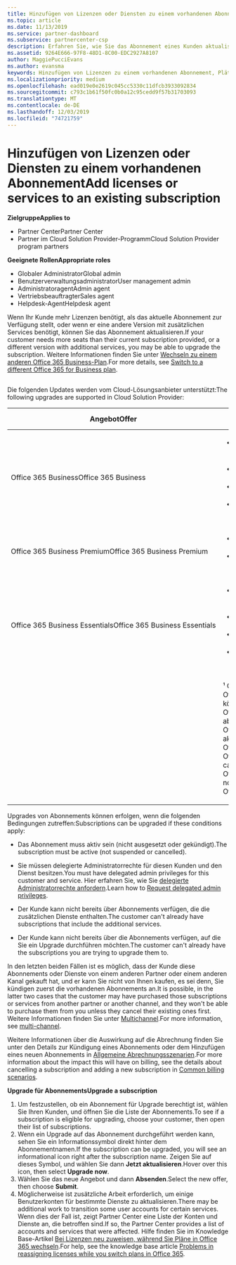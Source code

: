 ```yaml
---
title: Hinzufügen von Lizenzen oder Diensten zu einem vorhandenen Abonnement | Partner Center
ms.topic: article
ms.date: 11/13/2019
ms.service: partner-dashboard
ms.subservice: partnercenter-csp
description: Erfahren Sie, wie Sie das Abonnement eines Kunden aktualisieren oder ändern, indem Sie beispielsweise weitere Lizenzen oder Arbeitsplätze hinzufügen oder zu einer anderen Version mit anderen Diensten wechseln.
ms.assetid: 9264E666-97F8-48D1-8C00-EDC2927A8107
author: MaggiePucciEvans
ms.author: evansma
keywords: Hinzufügen von Lizenzen zu einem vorhandenen Abonnement, Plätze zu einem vorhandenen Abonnement hinzufügen, Abonnement andern, Ändern eines Abonnements, Weitere Lizenzen für einen Kunden erwerben
ms.localizationpriority: medium
ms.openlocfilehash: ead019e0e2619c045cc5330c11dfcb3933092834
ms.sourcegitcommit: c793c1b61f50fc0b0a12c95cedd9f57b31703093
ms.translationtype: MT
ms.contentlocale: de-DE
ms.lasthandoff: 12/03/2019
ms.locfileid: "74721759"
---
```

# <a name="add-licenses-or-services-to-an-existing-subscription"></a><span data-ttu-id="abb6f-104">Hinzufügen von Lizenzen oder Diensten zu einem vorhandenen Abonnement</span><span class="sxs-lookup"><span data-stu-id="abb6f-104">Add licenses or services to an existing subscription</span></span>

<span data-ttu-id="abb6f-105">**Zielgruppe**</span><span class="sxs-lookup"><span data-stu-id="abb6f-105">**Applies to**</span></span>

- <span data-ttu-id="abb6f-106">Partner Center</span><span class="sxs-lookup"><span data-stu-id="abb6f-106">Partner Center</span></span>
- <span data-ttu-id="abb6f-107">Partner im Cloud Solution Provider-Programm</span><span class="sxs-lookup"><span data-stu-id="abb6f-107">Cloud Solution Provider program partners</span></span>

<span data-ttu-id="abb6f-108">**Geeignete Rollen**</span><span class="sxs-lookup"><span data-stu-id="abb6f-108">**Appropriate roles**</span></span>

- <span data-ttu-id="abb6f-109">Globaler Administrator</span><span class="sxs-lookup"><span data-stu-id="abb6f-109">Global admin</span></span>
- <span data-ttu-id="abb6f-110">Benutzerverwaltungsadministrator</span><span class="sxs-lookup"><span data-stu-id="abb6f-110">User management admin</span></span>
- <span data-ttu-id="abb6f-111">Administratoragent</span><span class="sxs-lookup"><span data-stu-id="abb6f-111">Admin agent</span></span>
- <span data-ttu-id="abb6f-112">Vertriebsbeauftragter</span><span class="sxs-lookup"><span data-stu-id="abb6f-112">Sales agent</span></span>
- <span data-ttu-id="abb6f-113">Helpdesk-Agent</span><span class="sxs-lookup"><span data-stu-id="abb6f-113">Helpdesk agent</span></span>

<span data-ttu-id="abb6f-114">Wenn Ihr Kunde mehr Lizenzen benötigt, als das aktuelle Abonnement zur Verfügung stellt, oder wenn er eine andere Version mit zusätzlichen Services benötigt, können Sie das Abonnement aktualisieren.</span><span class="sxs-lookup"><span data-stu-id="abb6f-114">If your customer needs more seats than their current subscription provided, or a different version with additional services, you may be able to upgrade the subscription.</span></span> <span data-ttu-id="abb6f-115">Weitere Informationen finden Sie unter [Wechseln zu einem anderen Office 365 Business-Plan](https://go.microsoft.com/fwlink/p/?LinkId=723577).</span><span class="sxs-lookup"><span data-stu-id="abb6f-115">For more details, see [Switch to a different Office 365 for Business plan](https://go.microsoft.com/fwlink/p/?LinkId=723577).</span></span>

## <a href="" id="upgradesubscription"></a>


<span data-ttu-id="abb6f-116">Die folgenden Updates werden vom Cloud-Lösungsanbieter unterstützt:</span><span class="sxs-lookup"><span data-stu-id="abb6f-116">The following upgrades are supported in Cloud Solution Provider:</span></span>

<table>
<colgroup>
<col width="50%" />
<col width="50%" />
</colgroup>
<thead>
<tr class="header">
<th><span data-ttu-id="abb6f-117">Angebot</span><span class="sxs-lookup"><span data-stu-id="abb6f-117">Offer</span></span></th>
<th><span data-ttu-id="abb6f-118">Mögliche Upgrades</span><span class="sxs-lookup"><span data-stu-id="abb6f-118">Possible upgrades</span></span></th>
</tr>
</thead>
<tbody>
<tr class="odd">
<td><span data-ttu-id="abb6f-119">Office 365 Business</span><span class="sxs-lookup"><span data-stu-id="abb6f-119">Office 365 Business</span></span></td>
<td><ul>
<li><span data-ttu-id="abb6f-120">Office 365 Business Premium¹</span><span class="sxs-lookup"><span data-stu-id="abb6f-120">Office 365 Business Premium¹</span></span></li>
<li><span data-ttu-id="abb6f-121">Office 365 ProPlus</span><span class="sxs-lookup"><span data-stu-id="abb6f-121">Office 365 ProPlus</span></span></li>
<li><span data-ttu-id="abb6f-122">Office 365 Enterprise E3</span><span class="sxs-lookup"><span data-stu-id="abb6f-122">Office 365 Enterprise E3</span></span></li>
<li><span data-ttu-id="abb6f-123">Office 365 Enterprise E5</span><span class="sxs-lookup"><span data-stu-id="abb6f-123">Office 365 Enterprise E5</span></span></li>
</ul></td>
</tr>
<tr class="even">
<td><span data-ttu-id="abb6f-124">Office 365 Business Premium</span><span class="sxs-lookup"><span data-stu-id="abb6f-124">Office 365 Business Premium</span></span></td>
<td><ul>
<li><span data-ttu-id="abb6f-125">Office 365 Enterprise E3</span><span class="sxs-lookup"><span data-stu-id="abb6f-125">Office 365 Enterprise E3</span></span></li>
<li><span data-ttu-id="abb6f-126">Office 365 Enterprise E5</span><span class="sxs-lookup"><span data-stu-id="abb6f-126">Office 365 Enterprise E5</span></span></li>
</ul></td>
</tr>
<tr class="odd">
<td><span data-ttu-id="abb6f-127">Office 365 Business Essentials</span><span class="sxs-lookup"><span data-stu-id="abb6f-127">Office 365 Business Essentials</span></span></td>
<td><ul>
<li><span data-ttu-id="abb6f-128">Office 365 Business Premium¹</span><span class="sxs-lookup"><span data-stu-id="abb6f-128">Office 365 Business Premium¹</span></span></li>
<li><span data-ttu-id="abb6f-129">Office 365 Enterprise E1</span><span class="sxs-lookup"><span data-stu-id="abb6f-129">Office 365 Enterprise E1</span></span></li>
<li><span data-ttu-id="abb6f-130">Office 365 Enterprise E3</span><span class="sxs-lookup"><span data-stu-id="abb6f-130">Office 365 Enterprise E3</span></span></li>
<li><span data-ttu-id="abb6f-131">Office 365 Enterprise E5</span><span class="sxs-lookup"><span data-stu-id="abb6f-131">Office 365 Enterprise E5</span></span></li>
</ul></td>
</tr>
<tr class="even">
<td></td>
<td><p><span data-ttu-id="abb6f-132">¹ Office 365 Business India und Office 365 Business Essentials India können auf Office 365 Business Premium India, aber nicht auf Office 365 Business Premium aktualisiert werden.</span><span class="sxs-lookup"><span data-stu-id="abb6f-132">¹ Office 365 Business India and Office 365 Business Essentials India can be upgraded to Office 365 Business Premium India, not to Office 365 Business Premium.</span></span></p></td>
</tr>
</tbody>
</table>

<span data-ttu-id="abb6f-133">Upgrades von Abonnements können erfolgen, wenn die folgenden Bedingungen zutreffen:</span><span class="sxs-lookup"><span data-stu-id="abb6f-133">Subscriptions can be upgraded if these conditions apply:</span></span>

-   <span data-ttu-id="abb6f-134">Das Abonnement muss aktiv sein (nicht ausgesetzt oder gekündigt).</span><span class="sxs-lookup"><span data-stu-id="abb6f-134">The subscription must be active (not suspended or cancelled).</span></span>

-   <span data-ttu-id="abb6f-135">Sie müssen delegierte Administratorrechte für diesen Kunden und den Dienst besitzen.</span><span class="sxs-lookup"><span data-stu-id="abb6f-135">You must have delegated admin privileges for this customer and service.</span></span> <span data-ttu-id="abb6f-136">Hier erfahren Sie, wie Sie [delegierte Administratorrechte anfordern](request-a-relationship-with-a-customer.md).</span><span class="sxs-lookup"><span data-stu-id="abb6f-136">Learn how to [Request delegated admin privileges](request-a-relationship-with-a-customer.md).</span></span>

-   <span data-ttu-id="abb6f-137">Der Kunde kann nicht bereits über Abonnements verfügen, die die zusätzlichen Dienste enthalten.</span><span class="sxs-lookup"><span data-stu-id="abb6f-137">The customer can't already have subscriptions that include the additional services.</span></span>

-   <span data-ttu-id="abb6f-138">Der Kunde kann nicht bereits über die Abonnements verfügen, auf die Sie ein Upgrade durchführen möchten.</span><span class="sxs-lookup"><span data-stu-id="abb6f-138">The customer can't already have the subscriptions you are trying to upgrade them to.</span></span>

<span data-ttu-id="abb6f-139">In den letzten beiden Fällen ist es möglich, dass der Kunde diese Abonnements oder Dienste von einem anderen Partner oder einem anderen Kanal gekauft hat, und er kann Sie nicht von Ihnen kaufen, es sei denn, Sie kündigen zuerst die vorhandenen Abonnements an.</span><span class="sxs-lookup"><span data-stu-id="abb6f-139">It is possible, in the latter two cases that the customer may have purchased those subscriptions or services from another partner or another channel, and they won't be able to purchase them from you unless they cancel their existing ones first.</span></span> <span data-ttu-id="abb6f-140">Weitere Informationen finden Sie unter [Multichannel](multichannel.md).</span><span class="sxs-lookup"><span data-stu-id="abb6f-140">For more information, see [multi-channel](multichannel.md).</span></span>

<span data-ttu-id="abb6f-141">Weitere Informationen über die Auswirkung auf die Abrechnung finden Sie unter den Details zur Kündigung eines Abonnements oder dem Hinzufügen eines neuen Abonnements in [Allgemeine Abrechnungsszenarien](common-billing-scenarios.md).</span><span class="sxs-lookup"><span data-stu-id="abb6f-141">For more information about the impact this will have on billing, see the details about cancelling a subscription and adding a new subscription in [Common billing scenarios](common-billing-scenarios.md).</span></span>

<span data-ttu-id="abb6f-142">**Upgrade für Abonnements**</span><span class="sxs-lookup"><span data-stu-id="abb6f-142">**Upgrade a subscription**</span></span>

1.  <span data-ttu-id="abb6f-143">Um festzustellen, ob ein Abonnement für Upgrade berechtigt ist, wählen Sie Ihren Kunden, und öffnen Sie die Liste der Abonnements.</span><span class="sxs-lookup"><span data-stu-id="abb6f-143">To see if a subscription is eligible for upgrading, choose your customer, then open their list of subscriptions.</span></span>
2.  <span data-ttu-id="abb6f-144">Wenn ein Upgrade auf das Abonnement durchgeführt werden kann, sehen Sie ein Informationssymbol direkt hinter dem Abonnementnamen.</span><span class="sxs-lookup"><span data-stu-id="abb6f-144">If the subscription can be upgraded, you will see an informational icon right after the subscription name.</span></span> <span data-ttu-id="abb6f-145">Zeigen Sie auf dieses Symbol, und wählen Sie dann **Jetzt aktualisieren**.</span><span class="sxs-lookup"><span data-stu-id="abb6f-145">Hover over this icon, then select **Upgrade now**.</span></span>
3.  <span data-ttu-id="abb6f-146">Wählen Sie das neue Angebot und dann **Absenden**.</span><span class="sxs-lookup"><span data-stu-id="abb6f-146">Select the new offer, then choose **Submit**.</span></span>
4.  <span data-ttu-id="abb6f-147">Möglicherweise ist zusätzliche Arbeit erforderlich, um einige Benutzerkonten für bestimmte Dienste zu aktualisieren.</span><span class="sxs-lookup"><span data-stu-id="abb6f-147">There may be additional work to transition some user accounts for certain services.</span></span> <span data-ttu-id="abb6f-148">Wenn dies der Fall ist, zeigt Partner Center eine Liste der Konten und Dienste an, die betroffen sind.</span><span class="sxs-lookup"><span data-stu-id="abb6f-148">If so, the Partner Center provides a list of accounts and services that were affected.</span></span> <span data-ttu-id="abb6f-149">Hilfe finden Sie im Knowledge Base-Artikel [Bei Lizenzen neu zuweisen, während Sie Pläne in Office 365 wechseln](https://go.microsoft.com/fwlink/p/?LinkId=723576).</span><span class="sxs-lookup"><span data-stu-id="abb6f-149">For help, see the knowledge base article [Problems in reassigning licenses while you switch plans in Office 365](https://go.microsoft.com/fwlink/p/?LinkId=723576).</span></span>

 

 




